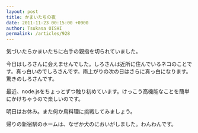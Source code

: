 ```yaml
---
layout: post
title: かまいたちの夜
date: 2011-11-23 00:15:00 +0900
author: Tsukasa OISHI
permalink: /articles/928
---
```



気づいたらかまいたちに右手の親指を切られていました。  

今日はしろさんに会えませんでした。しろさんは近所に住んでいるネコのことです。真っ白いのでしろさんです。雨上がりの次の日はさらに真っ白になります。驚きのしろさんです。  

最近、node.jsをちょっとずつ触り初めています。けっこう高機能なことを簡単にかけちゃうので楽しいのです。  

明日はお休み。また何か鳥料理に挑戦してみましょう。  

帰りの新宿駅のホームは、なぜか犬のにおいがしました。わんわんです。  

